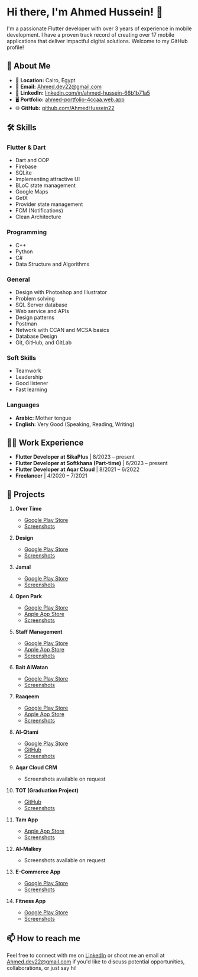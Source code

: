 # Hi there, I'm Ahmed Hussein! 👋

I'm a passionate Flutter developer with over 3 years of experience in mobile development. I have a proven track record of creating over 17 mobile applications that deliver impactful digital solutions. Welcome to my GitHub profile!

## 🚀 About Me

- 📍 **Location:** Cairo, Egypt
- 📧 **Email:** [Ahmed.dev22@gmail.com](mailto:Ahmed.dev22@gmail.com)
- 🔗 **LinkedIn:** [linkedin.com/in/ahmed-hussein-66b1b71a5](https://linkedin.com/in/ahmed-hussein-66b1b71a5)
- 🖥️ **Portfolio:** [ahmed-portfolio-4ccaa.web.app](https://ahmed-portfolio-4ccaa.web.app/)
- 🌐 **GitHub:** [github.com/AhmedHussein22](https://github.com/AhmedHussein22)

## 🛠️ Skills

### Flutter & Dart
- Dart and OOP
- Firebase
- SQLite
- Implementing attractive UI
- BLoC state management
- Google Maps
- GetX
- Provider state management
- FCM (Notifications)
- Clean Architecture

### Programming
- C++
- Python
- C#
- Data Structure and Algorithms

### General
- Design with Photoshop and Illustrator
- Problem solving
- SQL Server database
- Web service and APIs
- Design patterns
- Postman
- Network with CCAN and MCSA basics
- Database Design
- Git, GitHub, and GitLab

### Soft Skills
- Teamwork
- Leadership
- Good listener
- Fast learning

### Languages
- **Arabic:** Mother tongue
- **English:** Very Good (Speaking, Reading, Writing)

## 🧑‍💻 Work Experience

- **Flutter Developer at SikaPlus** | 8/2023 – present
- **Flutter Developer at Softkhana (Part-time)** | 6/2023 – present
- **Flutter Developer at Aqar Cloud** | 8/2021 – 6/2022
- **Freelancer** | 4/2020 – 7/2021

## 📱 Projects

1. **Over Time**
   - [Google Play Store](https://play.google.com/store/apps/details?id=com.MRcode.overtime_app)
   - [Screenshots](https://drive.google.com/drive/folders/1COwwG5DnmSNzAZ5xRSuZoy_siSnWXaJJ?usp=drive_link)

2. **Design**
   - [Google Play Store](https://play.google.com/store/apps/details?id=com.MRcode.Design&pli=1)
   - [Screenshots](https://drive.google.com/drive/folders/1WbRgnQGasogWhK3SYfyOIWW0dKyDFWnf?usp=drive_link)

3. **Jamal**
   - [Google Play Store](https://play.google.com/store/apps/details?id=com.MR_Code.jamal)
   - [Screenshots](https://drive.google.com/drive/folders/1ZRrfdOdhcNAWCwSZGKBZckYphH43ZM2I?usp=drive_link)

4. **Open Park**
   - [Google Play Store](https://play.google.com/store/apps/details?id=com.openmindes.openPark)
   - [Apple App Store](https://apps.apple.com/eg/app/openpark-park-go/id1592513847)
   - [Screenshots](https://drive.google.com/drive/folders/1eUaZoJ2x4lnOJUKEy-i0kTnybVDX7qyo?usp=drive_link)

5. **Staff Management**
   - [Google Play Store](https://play.google.com/store/apps/details?id=com.nasr.nasr)
   - [Apple App Store](https://apps.apple.com/eg/app/nasr-group/id1555773827)
   - [Screenshots](https://drive.google.com/drive/folders/1_Tk9TB-GY70eU83mryZUE49WMFvTbsR5?usp=drive_link)

6. **Bait AlWatan**
   - [Google Play Store](https://play.google.com/store/apps/details?id=com.icloud.bait_watan)
   - [Screenshots](https://drive.google.com/drive/folders/153hgaI-XfKJ8hHZ6ijUXFiCDYYZ684Ig?usp=sharing)

7. **Raaqeem**
   - [Google Play Store](https://play.google.com/store/apps/details?id=com.mrcode.raqeem)
   - [Apple App Store](https://apps.apple.com/tt/app/raqeem/id1585845494)
   - [Screenshots](https://drive.google.com/drive/folders/1nnuFMbDfy8wN98Wt7Nzr4WwoxI9u94L-?usp=drive_link)

8. **Al-Qtami**
   - [Google Play Store](https://play.google.com/store/apps/details?id=com.MRcode.Naser_Alqtami)
   - [GitHub](https://github.com/AhmedHussein22/AlQtami_App)
   - [Screenshots](https://drive.google.com/drive/folders/1pf9Mu4plaNoNuoWWe8oo9ygbaqtlRZwq?usp=drive_link)

9. **Aqar Cloud CRM**
   - Screenshots available on request

10. **TOT (Graduation Project)**
    - [GitHub](https://github.com/AhmedHussein22/Graduation-Project)
    - [Screenshots](https://drive.google.com/drive/folders/1gmEuBCkZasIxdihld94oFWLsw482fB-n?usp=drive_link)

11. **Tam App**
    - [Apple App Store](https://apps.apple.com/eg/app/tam/id1546390808)
    - [Screenshots](https://drive.google.com/drive/folders/1Pb5Z5s_1notZBhWBOXz2QCMLOuOS7H6G?usp=drive_link)

12. **Al-Malkey**
    - Screenshots available on request

13. **E-Commerce App**
    - [Google Play Store](https://play.google.com/store/apps/details?id=com.MRcode.e_commerce)
    - [Screenshots](https://drive.google.com/drive/folders/1gwSd-lM5KbiH2Pz6MjHbirv0KFyHUgpj?usp=drive_link)

14. **Fitness App**
    - [Google Play Store](https://play.google.com/store/apps/details?id=com.MRcode.Fitness)
    - [Screenshots](https://drive.google.com/drive/folders/1ZZe7lq--tHfvBDxyxl1SR6a1o1_NnXjR?usp=drive_link)

## 📫 How to reach me
Feel free to connect with me on [LinkedIn](https://linkedin.com/in/ahmed-hussein-66b1b71a5) or shoot me an email at [Ahmed.dev22@gmail.com](mailto:Ahmed.dev22@gmail.com) if you'd like to discuss potential opportunities, collaborations, or just say hi!
